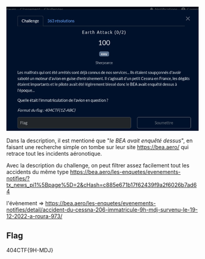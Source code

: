 ![intro](./img/intro.png)

Dans la description, il est mentioné que "*le BEA avait enquêté dessus*", en faisant une recherche simple on tombe sur leur site https://bea.aero/ qui retrace tout les incidents aéronotique.

Avec la description du challenge, on peut filtrer assez facilement tout les accidents du même type https://bea.aero/les-enquetes/evenements-notifies/?tx_news_pi1%5Bpage%5D=2&cHash=c885e671b17f62439f9a2f6026b7ad64 

l'évènement => https://bea.aero/les-enquetes/evenements-notifies/detail/accident-du-cessna-206-immatricule-9h-mdj-survenu-le-19-12-2022-a-roura-973/


## Flag

404CTF{9H-MDJ}
